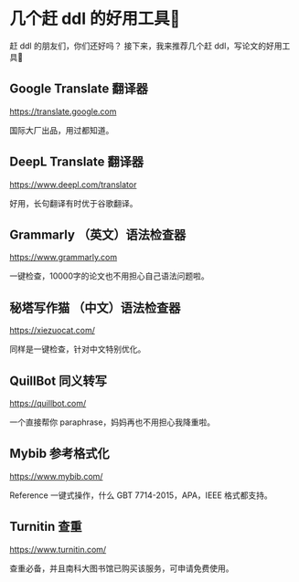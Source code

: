 # 几个赶 ddl 的好用工具🔧

赶 ddl 的朋友们，你们还好吗？
接下来，我来推荐几个赶 ddl，写论文的好用工具🔧

## Google Translate 翻译器

<https://translate.google.com>

国际大厂出品，用过都知道。

## DeepL Translate 翻译器

<https://www.deepl.com/translator>

好用，长句翻译有时优于谷歌翻译。

## Grammarly （英文）语法检查器

<https://www.grammarly.com>

一键检查，10000字的论文也不用担心自己语法问题啦。

## 秘塔写作猫 （中文）语法检查器

<https://xiezuocat.com/>

同样是一键检查，针对中文特别优化。

## QuillBot 同义转写

<https://quillbot.com/>

一个直接帮你 paraphrase，妈妈再也不用担心我降重啦。

## Mybib 参考格式化

<https://www.mybib.com/>

Reference 一键式操作，什么 GBT 7714-2015，APA，IEEE 格式都支持。

## Turnitin 查重

<https://www.turnitin.com/>

查重必备，并且南科大图书馆已购买该服务，可申请免费使用。
